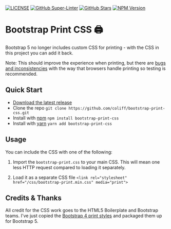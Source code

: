 [![LICENSE](https://img.shields.io/badge/license-MIT-lightgrey.svg)](https://raw.githubusercontent.com/coliff/bootstrap-print-css/master/LICENSE)
[![GitHub Super-Linter](https://github.com/coliff/bootstrap-print-css/workflows/Lint%20Code%20Base/badge.svg)](https://github.com/marketplace/actions/super-linter)
[![GitHub Stars](https://img.shields.io/github/stars/coliff/bootstrap-print-css.svg?label=github%20stars)](https://github.com/coliff/bootstrap-print-css)
[![NPM Version](https://img.shields.io/npm/v/bootstrap-print-css)](https://www.npmjs.com/package/bootstrap-print-css)

# Bootstrap Print CSS 🖨️

Bootstrap 5 no longer includes custom CSS for printing - with the CSS in this project you can add it back.

Note: This should improve the experience when printing, but there are [bugs and inconsistencies](https://github.com/twbs/bootstrap/issues?page=2&q=is%3Aissue+sort%3Aupdated-desc+print) with the way that browsers handle printing so testing is recommended.

## Quick Start

- [Download the latest release](https://github.com/coliff/bootstrap-print-css/)
- Clone the repo `git clone https://github.com/coliff/bootstrap-print-css.git`
- Install with [npm](https://www.npmjs.com/package/bootstrap-print-css) `npm install bootstrap-print-css`
- Install with [yarn](https://yarnpkg.com/package/bootstrap-print-css) `yarn add bootstrap-print-css`

## Usage

You can include the CSS with one of the following:

1. Import the `bootstrap-print.css` to your main CSS. This will mean one less HTTP request compared to loading it separately.

2. Load it as a separate CSS file `<link rel="stylesheet" href="/css/bootstrap-print.min.css" media="print">`

## Credits & Thanks

All credit for the CSS work goes to the HTML5 Boilerplate and Bootstrap teams. I've just copied the [Bootstrap 4 print styles](https://github.com/twbs/bootstrap/blob/v4-dev/scss/_print.scss) and packaged them up for Bootstrap 5.
